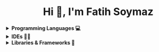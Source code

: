 <h1 align="center">Hi 👋, I'm Fatih Soymaz</h1>

<details>
  <summary><b>Programming Languages 💻</b></summary>
  <div align="center">
    <img src="https://img.shields.io/badge/C-00599C?style=flat&logo=c&logoColor=white" alt="C" width="100">
    <img src="https://brandlogovector.com/wp-content/uploads/2020/07/Java-Logo-Small.png" alt="Java Logo" width="100">
    <img src="https://img.shields.io/badge/C%2B%2B-00599C?style=flat&logo=c%2B%2B&logoColor=white" alt="C++" width="100">
    <img src="https://img.shields.io/badge/Python-FFD43B?style=flat&logo=python&logoColor=darkgreen" alt="Python" width="100">
    <img src="https://img.shields.io/badge/JavaScript-323330?style=flat&logo=javascript&logoColor=F7DF1E" alt="JavaScript" width="100">
    <img src="https://img.shields.io/badge/json-5E5C5C?style=flat&logo=json&logoColor=white" alt="JSON" width="100">
    <img src="https://img.shields.io/badge/HTML5-E34F26?style=flat&logo=html5&logoColor=white" alt="HTML" width="100">
    <img src="https://img.shields.io/badge/CSS3-1572B6?style=flat&logo=css3&logoColor=white" alt="CSS" width="100">
  </div>
</details>

<details>
  <summary><b>IDEs 👩‍💻</b></summary>
  <div align="center">
    <img src="https://img.shields.io/badge/CLion-000000?style=flat&logo=clion&logoColor=white" alt="CLion" width="100">
    <img src="https://img.shields.io/badge/Notepad++-90E59A.svg?style=flat&logo=notepad%2B%2B&logoColor=black" alt="Notepad++" width="100">
    <img src="https://img.shields.io/badge/PyCharm-000000.svg?&style=flat&logo=PyCharm&logoColor=white" alt="PyCharm" width="100">
    <img src="https://img.shields.io/badge/VIM-%2311AB00.svg?&style=flat&logo=vim&logoColor=white" alt="Vim" width="100">
    <img src="https://img.shields.io/badge/Visual_Studio_Code-0078D4?style=flat&logo=visual%20studio%20code&logoColor=white" alt="Vscode" width="100">
    <img src="https://img.shields.io/badge/IntelliJ_IDEA-000000?style=flat&logo=intellij-idea&logoColor=white" alt="IntelliJ IDEA" width="100">
  </div>
</details>

<details>
  <summary><b>Libraries & Frameworks 🚀</b></summary>
  <div align="center">
    <img src="https://img.shields.io/badge/GIT-E44C30?style=flat&logo=git&logoColor=white" alt="Git" width="100">
    <img src="https://img.shields.io/badge/Markdown-000000?style=flat&logo=markdown&logoColor=white" alt="Markdown" width="100">
    <img src="https://img.shields.io/badge/Node.js-339933?style=flat&logo=nodedotjs&logoColor=white" alt="Node" width="100">
    <img src="https://img.shields.io/badge/React-00599C?style=flat&logo=react&logoColor=white&color=9cf" alt="ReactJs" width="100">
  </div>
</details>
